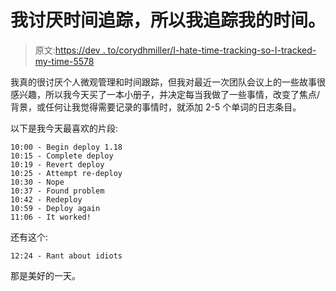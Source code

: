 # 我讨厌时间追踪，所以我追踪我的时间。

> 原文:[https://dev . to/corydhmiller/I-hate-time-tracking-so-I-tracked-my-time-5578](https://dev.to/corydhmiller/i-hate-time-tracking-so-i-tracked-my-time-5578)

我真的很讨厌个人微观管理和时间跟踪，但我对最近一次团队会议上的一些故事很感兴趣，所以我今天买了一本小册子，并决定每当我做了一些事情，改变了焦点/背景，或任何让我觉得需要记录的事情时，就添加 2-5 个单词的日志条目。

以下是我今天最喜欢的片段:

```
10:00 - Begin deploy 1.18
10:15 - Complete deploy
10:19 - Revert deploy
10:25 - Attempt re-deploy
10:30 - Nope
10:37 - Found problem
10:42 - Redeploy
10:59 - Deploy again
11:06 - It worked! 
```

还有这个:

```
12:24 - Rant about idiots 
```

那是美好的一天。